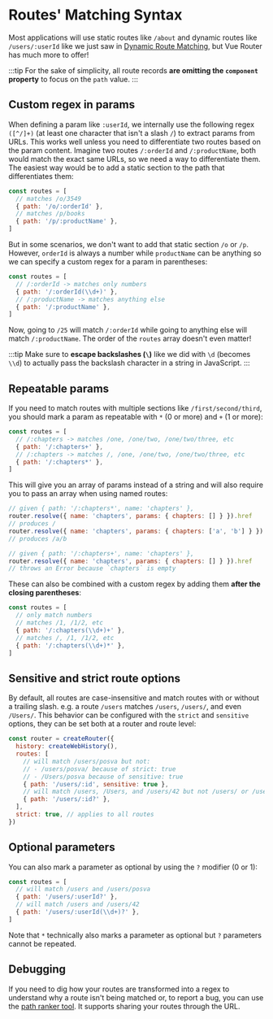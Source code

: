 # Routes' Matching Syntax

<VueSchoolLink
  href="https://vueschool.io/lessons/vue-router-4-advanced-routes-matching-syntax"
  title="Learn how to use advanced route routes' matching syntax"
/>

Most applications will use static routes like `/about` and dynamic routes like `/users/:userId` like we just saw in [Dynamic Route Matching](./dynamic-matching.md), but Vue Router has much more to offer!

:::tip
For the sake of simplicity, all route records **are omitting the `component` property** to focus on the `path` value.
:::

## Custom regex in params

When defining a param like `:userId`, we internally use the following regex `([^/]+)` (at least one character that isn't a slash `/`) to extract params from URLs. This works well unless you need to differentiate two routes based on the param content. Imagine two routes `/:orderId` and `/:productName`, both would match the exact same URLs, so we need a way to differentiate them. The easiest way would be to add a static section to the path that differentiates them:

```js
const routes = [
  // matches /o/3549
  { path: '/o/:orderId' },
  // matches /p/books
  { path: '/p/:productName' },
]
```

But in some scenarios, we don't want to add that static section `/o` or `/p`. However, `orderId` is always a number while `productName` can be anything so we can specify a custom regex for a param in parentheses:

```js
const routes = [
  // /:orderId -> matches only numbers
  { path: '/:orderId(\\d+)' },
  // /:productName -> matches anything else
  { path: '/:productName' },
]
```

Now, going to `/25` will match `/:orderId` while going to anything else will match `/:productName`. The order of the `routes` array doesn't even matter!

:::tip
Make sure to **escape backslashes (`\`)** like we did with `\d` (becomes `\\d`) to actually pass the backslash character in a string in JavaScript.
:::

## Repeatable params

If you need to match routes with multiple sections like `/first/second/third`, you should mark a param as repeatable with `*` (0 or more) and `+` (1 or more):

```js
const routes = [
  // /:chapters -> matches /one, /one/two, /one/two/three, etc
  { path: '/:chapters+' },
  // /:chapters -> matches /, /one, /one/two, /one/two/three, etc
  { path: '/:chapters*' },
]
```

This will give you an array of params instead of a string and will also require you to pass an array when using named routes:

```js
// given { path: '/:chapters*', name: 'chapters' },
router.resolve({ name: 'chapters', params: { chapters: [] } }).href
// produces /
router.resolve({ name: 'chapters', params: { chapters: ['a', 'b'] } }).href
// produces /a/b

// given { path: '/:chapters+', name: 'chapters' },
router.resolve({ name: 'chapters', params: { chapters: [] } }).href
// throws an Error because `chapters` is empty
```

These can also be combined with a custom regex by adding them **after the closing parentheses**:

```js
const routes = [
  // only match numbers
  // matches /1, /1/2, etc
  { path: '/:chapters(\\d+)+' },
  // matches /, /1, /1/2, etc
  { path: '/:chapters(\\d+)*' },
]
```

## Sensitive and strict route options 

By default, all routes are case-insensitive and match routes with or without a trailing slash. e.g. a route `/users` matches `/users`, `/users/`, and even `/Users/`. This behavior can be configured with the `strict` and `sensitive` options, they can be set both at a router and route level:

```js
const router = createRouter({
  history: createWebHistory(),
  routes: [
    // will match /users/posva but not:
    // - /users/posva/ because of strict: true
    // - /Users/posva because of sensitive: true
    { path: '/users/:id', sensitive: true },
    // will match /users, /Users, and /users/42 but not /users/ or /users/42/
    { path: '/users/:id?' },
  ],
  strict: true, // applies to all routes
})
```

## Optional parameters

You can also mark a parameter as optional by using the `?` modifier (0 or 1):

```js
const routes = [
  // will match /users and /users/posva
  { path: '/users/:userId?' },
  // will match /users and /users/42
  { path: '/users/:userId(\\d+)?' },
]
```

Note that `*` technically also marks a parameter as optional but `?` parameters cannot be repeated.

## Debugging

If you need to dig how your routes are transformed into a regex to understand why a route isn't being matched or, to report a bug, you can use the [path ranker tool](https://paths.esm.dev/?p=AAMeJSyAwR4UbFDAFxAcAGAIJXMAAA..#). It supports sharing your routes through the URL.
